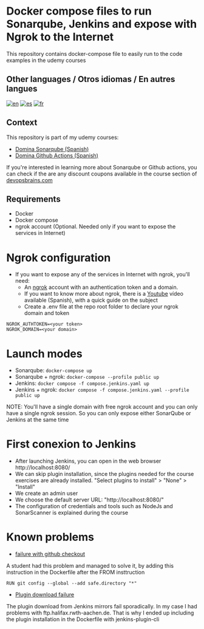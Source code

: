 # Docker compose files to run Sonarqube, Jenkins and expose with Ngrok to the Internet

This repository contains docker-compose file to easily run to the code examples in the udemy courses

## Other languages / Otros idiomas / En autres langues
[![en](https://img.shields.io/badge/in-english-blue.svg)](https://github.com/BrainsDevOps/sonarqube-udemy-docker-compose/blob/main/readme.md)
[![es](https://img.shields.io/badge/en-español-yellow.svg)](https://github.com/BrainsDevOps/sonarqube-udemy-docker-compose/blob/main/readme-es.md)
[![fr](https://img.shields.io/badge/en-français-red.svg)](https://github.com/BrainsDevOps/sonarqube-udemy-docker-compose/blob/main/readme-fr.md)

## Context
This repository is part of my udemy courses:
* [Domina Sonarqube (Spanish)](https://www.udemy.com/course/domina-sonarqube/?referralCode=EF59257E7D8DC3026D6D)
* [Domina Github Actions (Spanish)](https://www.udemy.com/course/domina-github-actions/?referralCode=CBFBAF72C38BE758CFE1)

If you're interested in learning more about Sonarqube or Github actions, you can check if the are any discount coupons available in the
course section of [devopsbrains.com](https://devopsbrains.com/cursos/)

## Requirements
* Docker
* Docker compose
* ngrok account (Optional. Needed only if you want to expose the services in Internet)

# Ngrok configuration
* If you want to expose any of the services in Internet with ngrok, you'll need:
    * An [ngrok](https://ngrok.com/) account with an authentication token and a domain.
    * If you want to know more about ngrok, there is a [Youtube](https://youtu.be/UW8BObHdi08) vídeo available (Spanish), with a quick guide on the subject
    * Create a .env file at the repo root folder to declare your ngrok domain and token 
```
NGROK_AUTHTOKEN=<your token>
NGROK_DOMAIN=<your domain>
```

# Launch modes
* Sonarqube: `docker-compose up`
* Sonarqube + ngrok: `docker-compose --profile public up`
* Jenkins: `docker compose -f compose.jenkins.yaml up`
* Jenkins + ngrok: `docker compose -f compose.jenkins.yaml --profile public up`

NOTE: You'll have a single domain with free ngrok account and you can only have a single ngrok session. So you can only expose either SonarQube or Jenkins at the same time

# First conexion to Jenkins
* After launching Jenkins, you can open in the web browser http://localhost:8080/
* We can skip plugin installation, since the plugins needed for the course exercises are already installed. "Select plugins to install" > "None" > "Install"
* We create an admin user
* We choose the default server URL: "http://localhost:8080/"
* The configuration of credentials and tools such as NodeJs and SonarScanner is explained during the course

# Known problems
* [failure with github checkout](https://github.com/jenkinsci/helm-charts/issues/728)

A student had this problem and managed to solve it, by adding this instruction in the Dockerfile after the FROM insttruction

```
RUN git config --global --add safe.directory "*"
```

* [Plugin download failure](https://community.jenkins.io/t/issue-while-upgrading-plugins-on-latest-jenkins/9846)

The plugin download from Jenkins mirrors fail sporadically. In my case I had problems with ftp.halifax.rwth-aachen.de. That is why I ended up including the plugin installation in the Dockerfile with jenkins-plugin-cli
